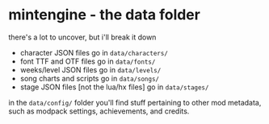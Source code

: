 # mintengine - the data folder

there's a lot to uncover, but i'll break it down

- character JSON files go in `data/characters/`
- font TTF and OTF files go in `data/fonts/`
- weeks/level JSON files go in `data/levels/`
- song charts and scripts go in `data/songs/`
- stage JSON files [not the lua/hx files] go in `data/stages/`

in the `data/config/` folder you'll find stuff pertaining to other mod metadata, such as modpack settings, achievements, and credits.